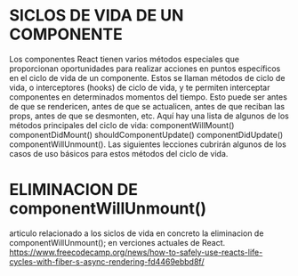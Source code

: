 # SICLOS DE VIDA DE UN COMPONENTE

Los componentes React tienen varios métodos especiales que proporcionan oportunidades para realizar acciones en puntos específicos en el ciclo de vida de un componente. Estos se llaman métodos de ciclo de vida, o interceptores (hooks) de ciclo de vida, y te permiten interceptar componentes en determinados momentos del tiempo. Esto puede ser antes de que se rendericen, antes de que se actualicen, antes de que reciban las props, antes de que se desmonten, etc. Aquí hay una lista de algunos de los métodos principales del ciclo de vida: componentWillMount() componentDidMount() shouldComponentUpdate() componentDidUpdate() componentWillUnmount(). Las siguientes lecciones cubrirán algunos de los casos de uso básicos para estos métodos del ciclo de vida.

# ELIMINACION DE componentWillUnmount()
articulo relacionado a los siclos de vida en concreto la eliminacion de componentWillUnmount();
en verciones actuales de React.
https://www.freecodecamp.org/news/how-to-safely-use-reacts-life-cycles-with-fiber-s-async-rendering-fd4469ebbd8f/